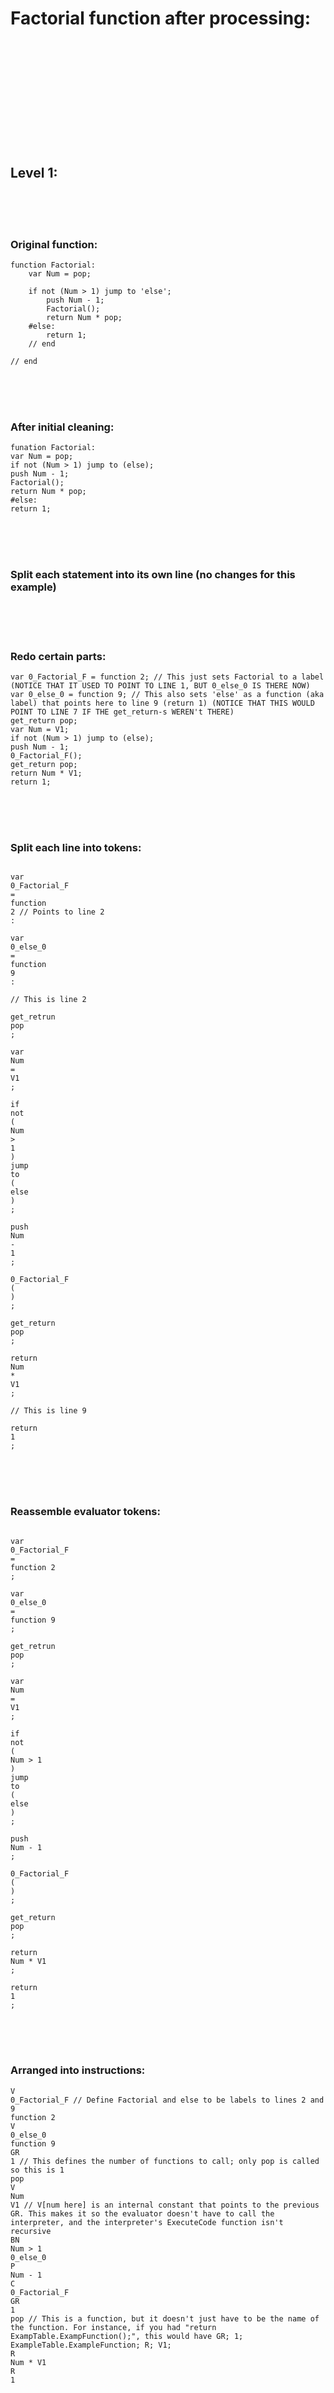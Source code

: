 # Factorial function after processing:

<br />
<br />
<br />
<br />
<br />
<br />
<br />
<br />
<br />
<br />

## Level 1:

<br />
<br />
<br />

### Original function:

```
function Factorial:
	var Num = pop;
	
	if not (Num > 1) jump to 'else';
		push Num - 1;
		Factorial();
		return Num * pop;
	#else:
		return 1;
	// end
	
// end
```

<br />
<br />
<br />

### After initial cleaning:

```
funation Factorial:
var Num = pop;
if not (Num > 1) jump to (else);
push Num - 1;
Factorial();
return Num * pop;
#else:
return 1;
```

<br />
<br />
<br />

### Split each statement into its own line (no changes for this example)

<br />
<br />
<br />

### Redo certain parts:

```
var 0_Factorial_F = function 2; // This just sets Factorial to a label (NOTICE THAT IT USED TO POINT TO LINE 1, BUT 0_else_0 IS THERE NOW)
var 0_else_0 = function 9; // This also sets 'else' as a function (aka label) that points here to line 9 (return 1) (NOTICE THAT THIS WOULD POINT TO LINE 7 IF THE get_return-s WEREN't THERE)
get_return pop;
var Num = V1;
if not (Num > 1) jump to (else);
push Num - 1;
0_Factorial_F();
get_return pop;
return Num * V1;
return 1;
```

<br />
<br />
<br />

### Split each line into tokens:

```

var
0_Factorial_F
=
function
2 // Points to line 2
:

var
0_else_0
=
function
9
:

// This is line 2

get_retrun
pop
;

var
Num
=
V1
;

if
not
(
Num
>
1
)
jump
to
(
else
)
;

push
Num
-
1
;

0_Factorial_F
(
)
;

get_return
pop
;

return
Num
*
V1
;

// This is line 9

return
1
;
```

<br />
<br />
<br />

### Reassemble evaluator tokens:

```

var
0_Factorial_F
=
function 2
;

var
0_else_0
=
function 9
;

get_retrun
pop
;

var
Num
=
V1
;

if
not
(
Num > 1
)
jump
to
(
else
)
;

push
Num - 1
;

0_Factorial_F
(
)
;

get_return
pop
;

return
Num * V1
;

return
1
;
```

<br />
<br />
<br />

### Arranged into instructions:

```
V
0_Factorial_F // Define Factorial and else to be labels to lines 2 and 9
function 2
V
0_else_0
function 9
GR
1 // This defines the number of functions to call; only pop is called so this is 1
pop
V
Num
V1 // V[num here] is an internal constant that points to the previous GR. This makes it so the evaluator doesn't have to call the interpreter, and the interpreter's ExecuteCode function isn't recursive
BN
Num > 1
0_else_0
P
Num - 1
C
0_Factorial_F
GR
1
pop // This is a function, but it doesn't just have to be the name of the function. For instance, if you had "return ExampTable.ExampFunction();", this would have GR; 1; ExampleTable.ExampleFunction; R; V1;
R
Num * V1
R
1
```

<br />
<br />
<br />
<br />
<br />
<br />
<br />
<br />
<br />
<br />

## Level 2:

<br />
<br />
<br />

### Original function:

```
function Factorial {
	var Num = pop;
	
	if (Num > 1) {
		push Num - 1;
		return Num * Factorial();
	}; else {
		return 1;
	};
	
};
```

<br />
<br />
<br />

### After initial cleaning:

```
var Factorial = function {
var Num = pop;
if (Num > 1) {
push Num - 1;
return Num * Factorial();
};
else {
return 1;
};
};
```

<br />
<br />
<br />

### Split into tokens:

```
block MAIN:

var
Factorial
=
B0 // B[num here] is an internal constant pointing to a code block
;



block 0:

var
Num
=
pop
;
if (
Num > 1
)
B1
;
else
B2
;



block 1:

push
Num - 1
;
return
Num * Factorial()
;



block 2:

return
1
;
```

<br />
<br />
<br />

### Arranged into instructions:

```
block MAIN:

V
Factorial
B0



block 0:

GR
1
pop
V
Num
V1
I
Num > 1
B1
E
B2



block 1:

P
Num - 1
GR
1
Factorial
R
Num * V1



block 2:

R
1
```

<br />
<br />
<br />
<br />
<br />
<br />
<br />
<br />
<br />
<br />

## Level 3:

<br />
<br />
<br />

### Original function:

```
function Factorial (Num) {
	
	if (Num > 1) {
		return Num * Factorial (Num - 1);
	} else {
		return 1;
	}
	
}
```

<br />
<br />
<br />

### After initial cleaning:

```
var Factorial = function (Num) {
if (Num > 1) {
return Num * Factorial (Num - 1);
};
else {
return 1;
};
};
```

<br />
<br />
<br />

### Split into tokens:

```
block MAIN:

var
Factorial
=
B0
;



block 0:

function (
Num
)
if (
Num > 1
)
B1
;
else
B2
;



block 1:
return
Num * Factorial (Num - 1)
;



block 2:
return
1
;
```

<br />
<br />
<br />

### Arranged into instructions:

```
block MAIN:

V
Factorial
B0



block 0:

F(
Num
)
I
Num > 1
B1
E
B2



block 1:
GR
1
Factorial
Num - 1 // Args for Factorial
R
Num * V1



block 2:
R
1
```
